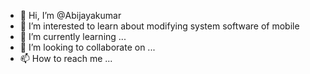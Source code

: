 - 👋 Hi, I’m @Abijayakumar
- 👀 I’m interested to learn about modifying system software of mobile
- 🌱 I’m currently learning ...
- 💞️ I’m looking to collaborate on ...
- 📫 How to reach me ...

<!---
Abijayakumar/Abijayakumar is a ✨ special ✨ repository because its `README.md` (this file) appears on your GitHub profile.
You can click the Preview link to take a look at your changes.
--->

